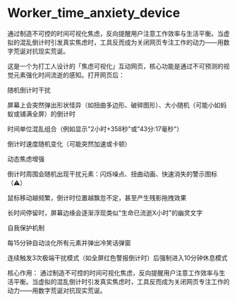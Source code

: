 # Worker_time_anxiety_device
通过制造不可控的时间可视化焦虑，反向提醒用户注意工作效率与生活平衡。当虚拟的混乱倒计时引发真实焦虑时，工具反而成为关闭网页专注工作的动力——用数字荒诞对抗现实荒诞。

这是一个为打工人设计的「焦虑可视化」互动网页，核心功能是通过不可预测的视觉元素强化时间流逝的感知。打开网页后：

随机倒计时干扰

屏幕上会突然弹出形状怪异（如扭曲多边形、破碎图形）、大小随机（可能小如蚂蚁或铺满全屏）的倒计时

时间单位混乱组合（例如显示"2小时+358秒"或"43分:17毫秒"）

倒计时速度随机变化（可能突然加速或卡顿）

动态焦虑增强

倒计时周围会随机出现干扰元素：闪烁噪点、扭曲动画、快速消失的警示图标（⚠️）

鼠标移动越频繁，倒计时位置越飘忽不定，甚至产生残影拖拽效果

长时间停留时，屏幕边缘会逐渐浮现类似"生命已流逝X小时"的幽灵文字

自我保护机制

每15分钟自动淡化所有元素并弹出冷笑话弹窗

连续触发3次极端干扰模式（如全屏红色警报倒计时）后强制进入10分钟休息模式

核心作用：
通过制造不可控的时间可视化焦虑，反向提醒用户注意工作效率与生活平衡。当虚拟的混乱倒计时引发真实焦虑时，工具反而成为关闭网页专注工作的动力——用数字荒诞对抗现实荒诞。
